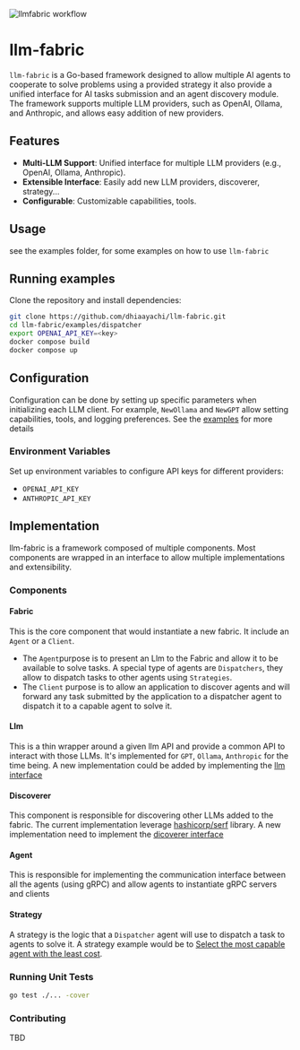 ![llmfabric workflow](https://github.com/dhiaayachi/llm-fabric/actions/workflows/build.yaml/badge.svg)
# llm-fabric

`llm-fabric` is a Go-based framework designed to allow multiple AI agents to cooperate to solve problems using a
provided strategy it also provide a unified interface for AI tasks submission and an agent discovery module. 
The framework supports multiple LLM providers, such as OpenAI, Ollama, and Anthropic, 
and allows easy addition of new providers.

## Features

- **Multi-LLM Support**: Unified interface for multiple LLM providers (e.g., OpenAI, Ollama, Anthropic).
- **Extensible Interface**: Easily add new LLM providers, discoverer, strategy...
- **Configurable**: Customizable capabilities, tools.

## Usage

see the examples folder, for some examples on how to use `llm-fabric`

## Running examples

Clone the repository and install dependencies:

```bash
git clone https://github.com/dhiaayachi/llm-fabric.git
cd llm-fabric/examples/dispatcher
export OPENAI_API_KEY=<key>
docker compose build
docker compose up
```

## Configuration

Configuration can be done by setting up specific parameters when initializing each LLM client. For example, `NewOllama` and `NewGPT` allow setting capabilities, tools, and logging preferences.
See the [examples](https://github.com/dhiaayachi/llm-fabric/tree/e594fa250646d915baf59f40f7c2ff4ea7ca392a/examples) for more details

### Environment Variables

Set up environment variables to configure API keys for different providers:

- `OPENAI_API_KEY`
- `ANTHROPIC_API_KEY`

## Implementation

llm-fabric is a framework composed of multiple components. Most components are wrapped in an interface to allow 
multiple implementations and extensibility.

### Components

#### Fabric

This is the core component that would instantiate a new fabric. It include an `Agent` or a `Client`. 

- The `Agent`purpose is to present an Llm to the Fabric and allow it to be available to solve tasks. 
A special type of agents are `Dispatchers`, they allow to dispatch tasks to other agents using `Strategies`.
- The `Client` purpose is to allow an application to discover agents and will forward any task submitted by 
the application to a dispatcher agent to dispatch it to a capable agent to solve it.

#### Llm

This is a thin wrapper around a given llm API and provide a common API to interact with those LLMs. 
It's implemented for `GPT`, `Ollama`, `Anthropic` for the time being.
A new implementation could be added by implementing 
the [llm interface](https://github.com/dhiaayachi/llm-fabric/blob/main/llm/llm.go#L58-L58)

#### Discoverer

This component is responsible for discovering other LLMs added to the fabric. The current implementation leverage 
[hashicorp/serf](github.com/hashicorp/serf) library. A new implementation need to implement 
the [dicoverer interface](https://github.com/dhiaayachi/llm-fabric/blob/main/discoverer/discoverer.go#L11-L11)

#### Agent

This is responsible for implementing the communication interface between all the agents (using gRPC) and 
allow agents to instantiate gRPC servers and clients 

#### Strategy

A strategy is the logic that a `Dispatcher` agent will use to dispatch a task to agents to solve it.
A strategy example would be to [Select the most capable agent with the least cost](https://github.com/dhiaayachi/llm-fabric/blob/main/examples/dispatcher/dispatcher_ollama/capability_dispatcher.go#L81-L81).

### Running Unit Tests

```bash
go test ./... -cover
```

### Contributing

TBD